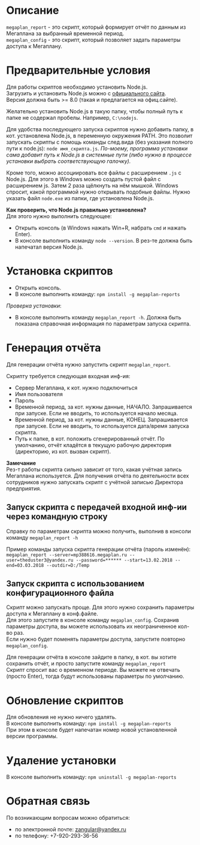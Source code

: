 ﻿# Описание

`megaplan_report` - это скрипт, который формирует отчёт по данным из Мегаплана за выбранный временной период.  
`megaplan_config` - это скрипт, который позволяет задать параметры доступа к Мегаплану.


# Предварительные условия

Для работы скриптов необходимо установить Node.js.  
Загрузить и установить Node.js можно c [официального сайта](https://nodejs.org/en/).  
Версия должна быть >= 8.0 (такая и предлагается на офиц.сайте).

Желательно установить Node.js в такую папку, чтобы полный путь к папке не содержал пробелы. Например, `C:\nodejs`.  

Для удобства последующего запуска скриптов нужно добавить папку, в кот. установлена Node.js, в переменную окружения PATH. 
Это позволит запускать скрипты с помощь команды след.вида (без указания полного пути к node.js): `node имя_скрипта.js`.
*По-моему, программа установки сама добавит путь к Node.js в системные пути (либо нужно в процессе установки выбрать соответствующую галочку).*   

Кроме того, можно ассоциировать все файлы с расширением `.js` с Node.js. 
Для этого в Windows можно создать пустой файл с расширением js. 
Затем 2 раза щёлкнуть на нём мышкой. Windows спросит, какой программой 
нужно открывать подобные файлы. Нужно указать файл `node.exe` из папки, где установлена Node.js.

**Как проверить, что Node.js правильно установлена?**  
Для этого нужно выполнить следующее:
* Открыть консоль (в Windows нажать Win+R, набрать `cmd` и нажать Enter).
* В консоле выполнить команду `node --version`. В рез-те должна быть напечатал версия Node.js.


# Установка скриптов

* Открыть консоль.
* В консоле выполнить команду: `npm install -g megaplan-reports`

*Проверка установки*:
* В консоле выполнить команду `megaplan_report -h`. 
Должна быть показана справочная информация по параметрам запуска скрипта.


# Генерация отчёта

Для генерации отчёта нужно запустить скрипт `megaplan_report`.  

Скрипту требуется следующая входная инф-ия:
* Сервер Мегаплана, к кот. нужно подключиться
* Имя пользователя
* Пароль
* Временной период, за кот. нужны данные, НАЧАЛО. Запрашивается при запуске. Если не вводить, то используется начало месяца.
* Временной период, за кот. нужны данные, КОНЕЦ. Запрашивается при запуске. Если не вводить, то используется дата/время запуска скрипта.
* Путь к папке, в кот. положить сгенерированный отчёт. По умолчанию, отчёт кладётся в текущую рабочую директория (директорию, из кот. вызван скрипт).

**Замечание**  
Рез-т работы скрипта сильно зависит от того, какая учётная запись Мегаплана используется. 
Для получения отчёта по деятельности всех сотрудников нужно запускать скрипт с учётной записью Директора предприятия.


## Запуск скрипта с передачей входной инф-ии через командную строку

Справку по параметрам скрипта можно получить, выполнив в консоли команду `megaplan_report -h`  

Пример команды запуска скрипта генерации отчёта (пароль изменён):  
`megaplan_report --server=mp388616.megaplan.ru --user=theduster3@yandex.ru --password=****** --start=13.02.2018 --end=03.03.2018 --outdir=D:/Temp`


## Запуск скрипта с использованием конфигурационного файла

Скрипт можно запускать проще. Для этого нужно сохранить параметры доступа к Мегаплану в конф.файле.  
Для этого запустите в консоле команду `megaplan_config`. Сохранив параметры доступа, 
вы можете использовать их неограниченное кол-во раз.  
Если нужно будет поменять параметры доступа, запустите повторно `megaplan_config`.  

Для генерации отчёта в консоле зайдите в папку, в кот. вы хотите сохранить отчёт, и просто запустите команду `megaplan_report`  
Скрипт спросит вас о временном периоде. Вы можете не отвечать (просто Enter), тогда будут использованы параметры по умолчанию.  


# Обновление скриптов

Для обновления не нужно ничего удалять.  
В консоле выполнить команду: `npm install -g megaplan-reports`  
При этом в консоле будет напечатан номер новой установленной версии программы. 


# Удаление установки

В консоле выполнить команду: `npm uninstall -g megaplan-reports`

 
# Обратная связь

По возникающим вопросам можно обратиться: 
* по электронной почте: zangular@yandex.ru
* по телефону: +7-920-293-36-56

